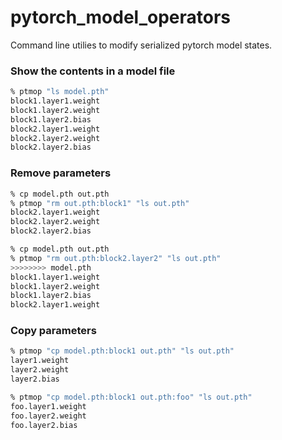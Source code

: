 # pytorch_model_operators
Command line utilies to modify serialized pytorch model states.

### Show the contents in a model file

```sh
% ptmop "ls model.pth"
block1.layer1.weight
block1.layer2.weight
block1.layer2.bias
block2.layer1.weight
block2.layer2.weight
block2.layer2.bias
```

### Remove parameters

```sh
% cp model.pth out.pth
% ptmop "rm out.pth:block1" "ls out.pth"
block2.layer1.weight
block2.layer2.weight
block2.layer2.bias
```

```sh
% cp model.pth out.pth
% ptmop "rm out.pth:block2.layer2" "ls out.pth"
>>>>>>>> model.pth
block1.layer1.weight
block1.layer2.weight
block1.layer2.bias
block2.layer1.weight
```

### Copy parameters

```sh
% ptmop "cp model.pth:block1 out.pth" "ls out.pth"
layer1.weight
layer2.weight
layer2.bias
```

```sh
% ptmop "cp model.pth:block1 out.pth:foo" "ls out.pth"
foo.layer1.weight
foo.layer2.weight
foo.layer2.bias
```
